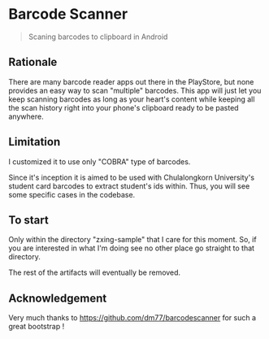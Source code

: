 # Barcode Scanner

> Scaning barcodes to clipboard in Android

## Rationale

There are many barcode reader apps out there in the PlayStore, but none provides an easy way to scan "multiple" barcodes. This app will just let you keep scanning barcodes as long as your heart's content while keeping all the scan history right into your phone's clipboard ready to be pasted anywhere.

## Limitation

I customized it to use only "COBRA" type of barcodes.

Since it's inception it is aimed to be used with Chulalongkorn University's student card barcodes to extract student's ids within. Thus, you will see some specific cases in the codebase.

## To start

Only within the directory "zxing-sample" that I care for this moment. So, if you are interested in what I'm doing see no other place go straight to that directory. 

The rest of the artifacts will eventually be removed. 



## Acknowledgement 
Very much thanks to https://github.com/dm77/barcodescanner for such a great bootstrap ! 